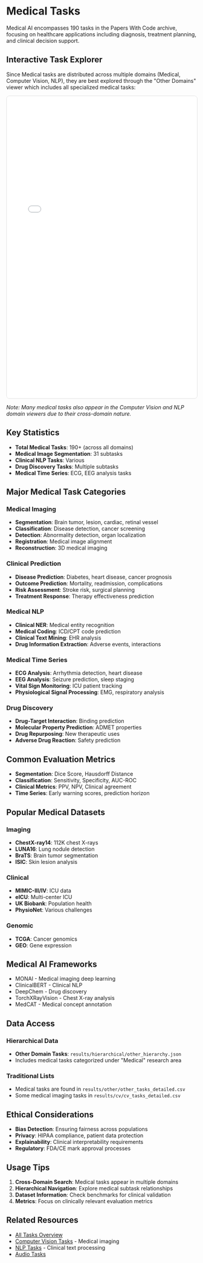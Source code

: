 # Medical Tasks

Medical AI encompasses 190 tasks in the Papers With Code archive, focusing on healthcare applications including diagnosis, treatment planning, and clinical decision support.

## Interactive Task Explorer

Since Medical tasks are distributed across multiple domains (Medical, Computer Vision, NLP), they are best explored through the "Other Domains" viewer which includes all specialized medical tasks:

<iframe src="../../interactive/task_viewer.html?domain=other" width="100%" height="800" style="border: 1px solid #ddd; border-radius: 8px;"></iframe>

*Note: Many medical tasks also appear in the Computer Vision and NLP domain viewers due to their cross-domain nature.*

## Key Statistics

- **Total Medical Tasks**: 190+ (across all domains)
- **Medical Image Segmentation**: 31 subtasks
- **Clinical NLP Tasks**: Various
- **Drug Discovery Tasks**: Multiple subtasks
- **Medical Time Series**: ECG, EEG analysis tasks

## Major Medical Task Categories

### Medical Imaging
- **Segmentation**: Brain tumor, lesion, cardiac, retinal vessel
- **Classification**: Disease detection, cancer screening
- **Detection**: Abnormality detection, organ localization
- **Registration**: Medical image alignment
- **Reconstruction**: 3D medical imaging

### Clinical Prediction
- **Disease Prediction**: Diabetes, heart disease, cancer prognosis
- **Outcome Prediction**: Mortality, readmission, complications
- **Risk Assessment**: Stroke risk, surgical planning
- **Treatment Response**: Therapy effectiveness prediction

### Medical NLP
- **Clinical NER**: Medical entity recognition
- **Medical Coding**: ICD/CPT code prediction
- **Clinical Text Mining**: EHR analysis
- **Drug Information Extraction**: Adverse events, interactions

### Medical Time Series
- **ECG Analysis**: Arrhythmia detection, heart disease
- **EEG Analysis**: Seizure prediction, sleep staging
- **Vital Sign Monitoring**: ICU patient tracking
- **Physiological Signal Processing**: EMG, respiratory analysis

### Drug Discovery
- **Drug-Target Interaction**: Binding prediction
- **Molecular Property Prediction**: ADMET properties
- **Drug Repurposing**: New therapeutic uses
- **Adverse Drug Reaction**: Safety prediction

## Common Evaluation Metrics

- **Segmentation**: Dice Score, Hausdorff Distance
- **Classification**: Sensitivity, Specificity, AUC-ROC
- **Clinical Metrics**: PPV, NPV, Clinical agreement
- **Time Series**: Early warning scores, prediction horizon

## Popular Medical Datasets

### Imaging
- **ChestX-ray14**: 112K chest X-rays
- **LUNA16**: Lung nodule detection
- **BraTS**: Brain tumor segmentation
- **ISIC**: Skin lesion analysis

### Clinical
- **MIMIC-III/IV**: ICU data
- **eICU**: Multi-center ICU
- **UK Biobank**: Population health
- **PhysioNet**: Various challenges

### Genomic
- **TCGA**: Cancer genomics
- **GEO**: Gene expression

## Medical AI Frameworks

- MONAI - Medical imaging deep learning
- ClinicalBERT - Clinical NLP
- DeepChem - Drug discovery
- TorchXRayVision - Chest X-ray analysis
- MedCAT - Medical concept annotation

## Data Access

### Hierarchical Data
- **Other Domain Tasks**: `results/hierarchical/other_hierarchy.json`
- Includes medical tasks categorized under "Medical" research area

### Traditional Lists
- Medical tasks are found in `results/other/other_tasks_detailed.csv`
- Some medical imaging tasks in `results/cv/cv_tasks_detailed.csv`

## Ethical Considerations

- **Bias Detection**: Ensuring fairness across populations
- **Privacy**: HIPAA compliance, patient data protection
- **Explainability**: Clinical interpretability requirements
- **Regulatory**: FDA/CE mark approval processes

## Usage Tips

1. **Cross-Domain Search**: Medical tasks appear in multiple domains
2. **Hierarchical Navigation**: Explore medical subtask relationships
3. **Dataset Information**: Check benchmarks for clinical validation
4. **Metrics**: Focus on clinically relevant evaluation metrics

## Related Resources

- [All Tasks Overview](01_all_tasks.md)
- [Computer Vision Tasks](02_computer_vision.md) - Medical imaging
- [NLP Tasks](03_nlp.md) - Clinical text processing
- [Audio Tasks](04_audio.md)